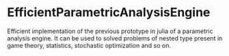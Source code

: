 # EfficientParametricAnalysisEngine

Efficient implementation of the previous prototype in julia of a parametric analysis engine. It can be used to solved problems of nested type present in game theory, statistics, stochastic optimization and so on.
